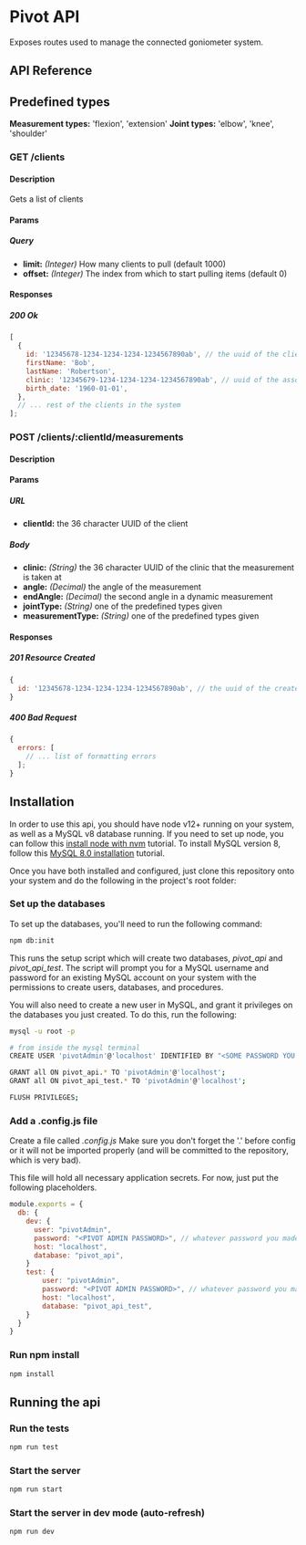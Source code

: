 # Pivot API

Exposes routes used to manage the connected goniometer system.

## API Reference

## Predefined types

**Measurement types:** 'flexion', 'extension'
**Joint types:** 'elbow', 'knee', 'shoulder'

### GET /clients

#### Description

Gets a list of clients

#### Params

##### Query

- **limit:** _(Integer)_ How many clients to pull (default 1000)
- **offset:** _(Integer)_ The index from which to start pulling items (default 0)

#### Responses

##### 200 Ok

```js
[
  {
    id: '12345678-1234-1234-1234-1234567890ab', // the uuid of the client,
    firstName: 'Bob',
    lastName: 'Robertson',
    clinic: '12345679-1234-1234-1234-1234567890ab', // uuid of the associated clinic
    birth_date: '1960-01-01',
  },
  // ... rest of the clients in the system
];
```

### POST /clients/:clientId/measurements

#### Description

#### Params

##### URL

- **clientId:** the 36 character UUID of the client

##### Body

- **clinic:** _(String)_ the 36 character UUID of the clinic that the measurement is taken at
- **angle:** _(Decimal)_ the angle of the measurement
- **endAngle:** _(Decimal)_ the second angle in a dynamic measurement
- **jointType:** _(String)_ one of the predefined types given
- **measurementType:** _(String)_ one of the predefined types given

#### Responses

##### 201 Resource Created

```js
{
  id: '12345678-1234-1234-1234-1234567890ab', // the uuid of the created measurement
}
```

##### 400 Bad Request

```js
{
  errors: [
    // ... list of formatting errors
  ];
}
```

## Installation

In order to use this api, you should have node v12+ running on your system, as well as a MySQL v8 database running. If you need to set up node, you can follow this [install node with nvm](https://nodesource.com/blog/installing-node-js-tutorial-using-nvm-on-mac-os-x-and-ubuntu/) tutorial. To install MySQL version 8, follow this [MySQL 8.0 installation](https://dev.mysql.com/doc/refman/8.0/en/installing.html) tutorial.

Once you have both installed and configured, just clone this repository onto your system and do the following in the project's root folder:

### Set up the databases

To set up the databases, you'll need to run the following command:

```bash
npm db:init
```

This runs the setup script which will create two databases, _pivot_api_ and _pivot_api_test_. The script will prompt you for a MySQL username and password for an existing MySQL account on your system with the permissions to create users, databases, and procedures.

You will also need to create a new user in MySQL, and grant it privileges on the databases you just created. To do this, run the following:

```bash
mysql -u root -p

# from inside the mysql terminal
CREATE USER 'pivotAdmin'@'localhost' IDENTIFIED BY "<SOME PASSWORD YOU'LL PUT HERE AND NOT LOSE>";

GRANT all ON pivot_api.* TO 'pivotAdmin'@'localhost';
GRANT all ON pivot_api_test.* TO 'pivotAdmin'@'localhost';

FLUSH PRIVILEGES;
```

### Add a .config.js file

Create a file called _.config.js_ Make sure you don't forget the '.' before config or it will not be imported properly (and will be committed to the repository, which is very bad).

This file will hold all necessary application secrets. For now, just put the following placeholders.

```js
module.exports = {
  db: {
    dev: {
      user: "pivotAdmin",
      password: "<PIVOT ADMIN PASSWORD>", // whatever password you made for pivotAdmin
      host: "localhost",
      database: "pivot_api",
    }
    test: {
        user: "pivotAdmin",
        password: "<PIVOT ADMIN PASSWORD>", // whatever password you made for pivotAdmin
        host: "localhost",
        database: "pivot_api_test",
    }
  }
}
```

### Run npm install

```bash
npm install
```

## Running the api

### Run the tests

```bash
npm run test
```

### Start the server

```bash
npm run start
```

### Start the server in dev mode (auto-refresh)

```bash
npm run dev
```
